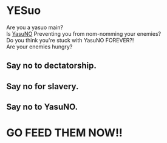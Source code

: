 # YESuo

 Are you a yasuo main?  
 Is [YasuNO](https://github.com/YasuNO-LLC/YasuNO) Preventing you from nom-nomming your enemies?  
 Do you think you're stuck with YasuNO FOREVER?!  
 Are your enemies hungry?  

 ## Say no to dectatorship.
 ## Say no for slavery.
 ## Say no to YasuNO.
    
 # GO FEED THEM NOW!!


 